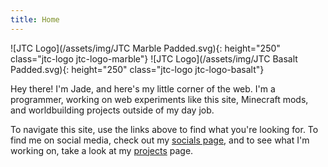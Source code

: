 ```yaml
---
title: Home
---
```

<div class="center"></div>

![JTC Logo](/assets/img/JTC Marble Padded.svg){: height="250" class="jtc-logo jtc-logo-marble"}
![JTC Logo](/assets/img/JTC Basalt Padded.svg){: height="250" class="jtc-logo jtc-logo-basalt"}

Hey there! I'm Jade, and here's my little corner of the web. I'm a programmer, working on web experiments like this site, Minecraft mods, and worldbuilding projects outside of my day job.

To navigate this site, use the links above to find what you're looking for. To find me on social media, check out my [socials page](/social), and to see what I'm working on, take a look at my [projects](/projects/) page.